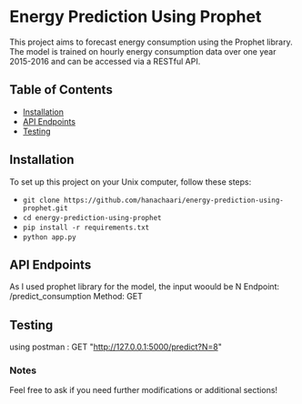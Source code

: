 # Energy Prediction Using Prophet

This project aims to forecast energy consumption using the Prophet library. The model is trained on hourly energy consumption data over one year 2015-2016 and can be accessed via a RESTful API.

## Table of Contents
- [Installation](#installation)
- [API Endpoints](#api-endpoints)
- [Testing](#testing)


## Installation

To set up this project on your Unix computer, follow these steps:

- `git clone https://github.com/hanachaari/energy-prediction-using-prophet.git`
- `cd energy-prediction-using-prophet`
- `pip install -r requirements.txt`
- `python app.py`
## API Endpoints
As I used prophet library for the model, the input woould be N
Endpoint: /predict_consumption
Method: GET

## Testing
 using postman : GET "http://127.0.0.1:5000/predict?N=8"

### Notes
Feel free to ask if you need further modifications or additional sections!